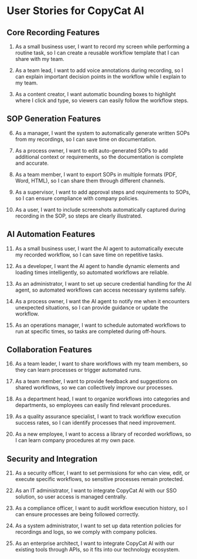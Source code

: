 # User Stories for CopyCat AI

## Core Recording Features
1. As a small business user, I want to record my screen while performing a routine task, so I can create a reusable workflow template that I can share with my team.

2. As a team lead, I want to add voice annotations during recording, so I can explain important decision points in the workflow while I explain to my team.

3. As a content creator, I want automatic bounding boxes to highlight where I click and type, so viewers can easily follow the workflow steps.


## SOP Generation Features
6. As a manager, I want the system to automatically generate written SOPs from my recordings, so I can save time on documentation.

7. As a process owner, I want to edit auto-generated SOPs to add additional context or requirements, so the documentation is complete and accurate.

8. As a team member, I want to export SOPs in multiple formats (PDF, Word, HTML), so I can share them through different channels.

9. As a supervisor, I want to add approval steps and requirements to SOPs, so I can ensure compliance with company policies.

10. As a user, I want to include screenshots automatically captured during recording in the SOP, so steps are clearly illustrated.

## AI Automation Features
11. As a small business user, I want the AI agent to automatically execute my recorded workflow, so I can save time on repetitive tasks.

12. As a developer, I want the AI agent to handle dynamic elements and loading times intelligently, so automated workflows are reliable.

13. As an administrator, I want to set up secure credential handling for the AI agent, so automated workflows can access necessary systems safely.

14. As a process owner, I want the AI agent to notify me when it encounters unexpected situations, so I can provide guidance or update the workflow.

15. As an operations manager, I want to schedule automated workflows to run at specific times, so tasks are completed during off-hours.

## Collaboration Features
16. As a team leader, I want to share workflows with my team members, so they can learn processes or trigger automated runs.

17. As a team member, I want to provide feedback and suggestions on shared workflows, so we can collectively improve our processes.

18. As a department head, I want to organize workflows into categories and departments, so employees can easily find relevant procedures.

19. As a quality assurance specialist, I want to track workflow execution success rates, so I can identify processes that need improvement.

20. As a new employee, I want to access a library of recorded workflows, so I can learn company procedures at my own pace.

## Security and Integration
21. As a security officer, I want to set permissions for who can view, edit, or execute specific workflows, so sensitive processes remain protected.

22. As an IT administrator, I want to integrate CopyCat AI with our SSO solution, so user access is managed centrally.

23. As a compliance officer, I want to audit workflow execution history, so I can ensure processes are being followed correctly.

24. As a system administrator, I want to set up data retention policies for recordings and logs, so we comply with company policies.

25. As an enterprise architect, I want to integrate CopyCat AI with our existing tools through APIs, so it fits into our technology ecosystem. 